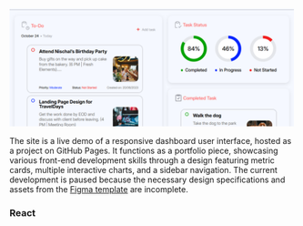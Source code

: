 <img src="images/dashboard.png" width="500" />
<br />

The site is a live demo of a responsive dashboard user interface, hosted as a project on GitHub Pages. It functions as a portfolio piece, showcasing various front-end development skills through a design featuring metric cards, multiple interactive charts, and a sidebar navigation. The current development is paused because the necessary design specifications and assets from the <a href="https://www.figma.com/design/oLX931SCGYc9hHxSUNruI4/To-do-List-Web-App-Design--Community-?node-id=16-34&p=f&t=BrgG2B9Abgzkgdto-0">Figma template</a> are incomplete.

<h3>React</h3>
